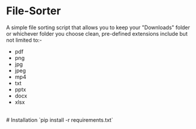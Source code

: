 # File-Sorter
<p>A simple file sorting script that allows you to keep your "Downloads" folder or whichever folder you choose clean, pre-defined extensions include but not limited to:- </p>
<ul>
  <li>pdf</li>
  <li>png</li>
  <li>jpg</li>
  <li>jpeg</li>
  <li>mp4</li>
  <li>txt</li>
  <li>pptx</li>
  <li>docx</li>
  <li>xlsx</li>
</ul>
<br>
# Installation
`pip install -r requirements.txt`
